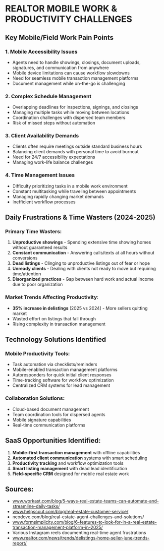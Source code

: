 # REALTOR MOBILE WORK & PRODUCTIVITY CHALLENGES

## Key Mobile/Field Work Pain Points

### 1. Mobile Accessibility Issues
- Agents need to handle showings, closings, document uploads, signatures, and communication from anywhere
- Mobile device limitations can cause workflow slowdowns
- Need for seamless mobile transaction management platforms
- Document management while on-the-go is challenging

### 2. Complex Schedule Management
- Overlapping deadlines for inspections, signings, and closings
- Managing multiple tasks while moving between locations
- Coordination challenges with dispersed team members
- Risk of missed steps without automation

### 3. Client Availability Demands
- Clients often require meetings outside standard business hours
- Balancing client demands with personal time to avoid burnout
- Need for 24/7 accessibility expectations
- Managing work-life balance challenges

### 4. Time Management Issues
- Difficulty prioritizing tasks in a mobile work environment
- Constant multitasking while traveling between appointments
- Managing rapidly changing market demands
- Inefficient workflow processes

## Daily Frustrations & Time Wasters (2024-2025)

### Primary Time Wasters:
1. **Unproductive showings** - Spending extensive time showing homes without guaranteed results
2. **Constant communication** - Answering calls/texts at all hours without conversions
3. **Dead listings** - Clinging to unproductive listings out of fear or hope
4. **Unready clients** - Dealing with clients not ready to move but requiring time/attention
5. **Disorganized practices** - Gap between hard work and actual income due to poor organization

### Market Trends Affecting Productivity:
- **35% increase in delistings** (2025 vs 2024) - More sellers quitting market
- Wasted effort on listings that fall through
- Rising complexity in transaction management

## Technology Solutions Identified

### Mobile Productivity Tools:
- Task automation via checklists/reminders
- Mobile-enabled transaction management platforms
- Autoresponders for quick initial client responses
- Time-tracking software for workflow optimization
- Centralized CRM systems for lead management

### Collaboration Solutions:
- Cloud-based document management
- Team coordination tools for dispersed agents
- Mobile signature capabilities
- Real-time communication platforms

## SaaS Opportunities Identified:
1. **Mobile-first transaction management** with offline capabilities
2. **Automated client communication** systems with smart scheduling
3. **Productivity tracking** and workflow optimization tools
4. **Smart listing management** with dead lead identification
5. **Field-specific CRM** designed for mobile real estate work

## Sources:
- www.workast.com/blog/5-ways-real-estate-teams-can-automate-and-streamline-daily-tasks/
- www.helpscout.com/blog/real-estate-customer-service/
- neodove.com/blog/real-estate-agent-challenges-and-solutions/
- www.formsimplicity.com/blog/6-features-to-look-for-in-a-real-estate-transaction-management-platform-in-2025/
- Various Instagram reels documenting real-time agent frustrations
- www.realtor.com/news/trends/delistings-home-seller-june-trends-report/ 